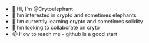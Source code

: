 - 👋 Hi, I’m @Crytoelephant
- 👀 I’m interested in crypto and sometimes elephants
- 🌱 I’m currently learning crypto and sometimes solidity 
- 💞️ I’m looking to collaborate on cryto 
- 📫 How to reach me - github is a good start

<!---
Crytoelephant/Crytoelephant is a ✨ special ✨ repository because its `README.md` (this file) appears on your GitHub profile.
You can click the Preview link to take a look at your changes.
--->
